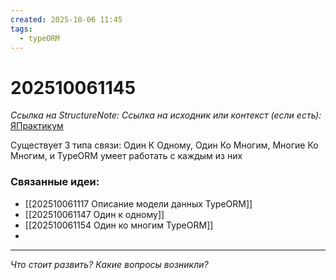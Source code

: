 ```yaml
---
created: 2025-10-06 11:45
tags:
  - typeORM
---
```

# 202510061145
*Ссылка на StructureNote:* 
*Ссылка на исходник или контекст (если есть):* [ЯПрактикум](https://practicum.yandex.ru/learn/backend-nodejs/courses/a4214ab0-2146-4152-b90e-651bf4c7ca5e/sprints/564244/topics/104f2765-a9c9-4617-8a5e-f21b675cf9b3/lessons/66392f72-0cb8-4373-984b-ada4c806cb74/)

Существует 3 типа связи: Один К Одному, Один Ко Многим, Многие Ко Многим, и TypeORM умеет работать с каждым из них
### Связанные идеи:
* [[202510061117 Описание модели данных TypeORM]]
* [[202510061147 Один к одному]]
* [[202510061154 Один ко многим TypeORM]]
* 
---

*Что стоит развить? Какие вопросы возникли?*